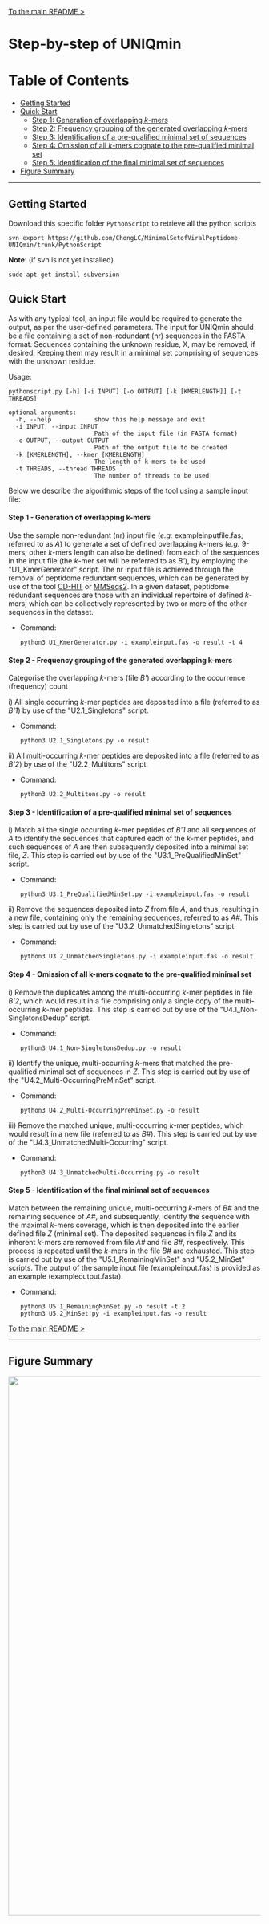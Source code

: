 [To the main README >](https://github.com/ChongLC/MinimalSetofViralPeptidome-UNIQmin/blob/master/README.md)

# **Step-by-step of UNIQmin**

Table of Contents
====================
- [Getting Started](#getting-started)
- [Quick Start](#quick-start)
    + [Step 1: Generation of overlapping *k*-mers](#step-1---generation-of-overlapping-k-mers)
    + [Step 2: Frequency grouping of the generated overlapping *k*-mers](#step-2---frequency-grouping-of-the-generated-overlapping-k-mers)
    + [Step 3: Identification of a pre-qualified minimal set of sequences](#step-3---identification-of-a-pre-qualified-minimal-set-of-sequences)
    + [Step 4: Omission of all *k*-mers cognate to the pre-qualified minimal set](#step-4---omission-of-all-k-mers-cognate-to-the-pre-qualified-minimal-set)
    + [Step 5: Identification of the final minimal set of sequences](#step-5---identification-of-the-final-minimal-set-of-sequences)
- [Figure Summary](#figure-summary)

---
## Getting Started
Download this specific folder `PythonScript` to retrieve all the python scripts 
```
svn export https://github.com/ChongLC/MinimalSetofViralPeptidome-UNIQmin/trunk/PythonScript
```
**Note**: (if svn is not yet installed)
```
sudo apt-get install subversion
```

## Quick Start
As with any typical tool, an input file would be required to generate the output, as per the user-defined parameters. The input for UNIQmin should be a file containing a set of non-redundant (nr) sequences in the FASTA format. Sequences containing the unknown residue, X, may be removed, if desired. Keeping them may result in a minimal set comprising of sequences with the unknown residue.

Usage: 
```
pythonscript.py [-h] [-i INPUT] [-o OUTPUT] [-k [KMERLENGTH]] [-t THREADS]

optional arguments:
  -h, --help            show this help message and exit
  -i INPUT, --input INPUT
                        Path of the input file (in FASTA format)
  -o OUTPUT, --output OUTPUT
                        Path of the output file to be created
  -k [KMERLENGTH], --kmer [KMERLENGTH]
                        The length of k-mers to be used
  -t THREADS, --thread THREADS
                        The number of threads to be used
```

Below we describe the algorithmic steps of the tool using a sample input file: 

#### Step 1 - Generation of overlapping k-mers
Use the sample non-redundant (nr) input file (*e.g.* exampleinputfile.fas; referred to as *A*) to generate a set of defined overlapping *k*-mers (*e.g.* 9-mers; other *k*-mers length can also be defined) from each of the sequences in the input file (the *k*-mer set will be referred to as *B'*), by employing the "U1_KmerGenerator" script. The nr input file is achieved through the removal of peptidome redundant sequences, which can be generated by use of the tool [CD-HIT](http://weizhongli-lab.org/cd-hit/) or [MMSeqs2](https://github.com/soedinglab/MMseqs2). In a given dataset, peptidome redundant sequences are those with an individual repertoire of defined *k*-mers, which can be collectively represented by two or more of the other sequences in the dataset.  <br>
- Command: 
    ```
    python3 U1_KmerGenerator.py -i exampleinput.fas -o result -t 4
    ```

#### Step 2 - Frequency grouping of the generated overlapping k-mers
Categorise the overlapping *k*-mers (file *B'*) according to the occurrence (frequency) count

i) All single occurring *k*-mer peptides are deposited into a file (referred to as *B'1*) by use of the "U2.1_Singletons" script. <br>
- Command: 
    ```
    python3 U2.1_Singletons.py -o result
    ```

ii) All multi-occurring *k*-mer peptides are deposited into a file (referred to as *B'2*) by use of the "U2.2_Multitons" script. <br>
- Command: 
    ```
    python3 U2.2_Multitons.py -o result
    ```

#### Step 3 - Identification of a pre-qualified minimal set of sequences
i) Match all the single occurring *k*-mer peptides of *B'1* and all sequences of *A* to identify the sequences that captured each of the *k*-mer peptides, and such sequences of *A* are then subsequently deposited into a minimal set file, *Z*. This step is carried out by use of the "U3.1_PreQualifiedMinSet" script. <br>
- Command: 
    ```
    python3 U3.1_PreQualifiedMinSet.py -i exampleinput.fas -o result
    ```

ii) Remove the sequences deposited into *Z* from file *A*, and thus, resulting in a new file, containing only the remaining sequences, referred to as *A#*. This step is carried out by use of the "U3.2_UnmatchedSingletons" script. <br>
- Command: 
    ```
    python3 U3.2_UnmatchedSingletons.py -i exampleinput.fas -o result
    ```

#### Step 4 - Omission of all k-mers cognate to the pre-qualified minimal set
i) Remove the duplicates among the multi-occurring *k*-mer peptides in file *B'2*, which would result in a file comprising only a single copy of the multi-occurring *k*-mer peptides. This step is carried out by use of the "U4.1_Non-SingletonsDedup" script. <br>
- Command: 
    ```
    python3 U4.1_Non-SingletonsDedup.py -o result
    ```

ii) Identify the unique, multi-occurring *k*-mers that matched the pre-qualified minimal set of sequences in *Z*. This step is carried out by use of the "U4.2_Multi-OccurringPreMinSet" script. <br>
- Command: 
    ```
    python3 U4.2_Multi-OccurringPreMinSet.py -o result
    ```

iii) Remove the matched unique, multi-occurring *k*-mer peptides, which would result in a new file (referred to as *B#*). This step is carried out by use of the "U4.3_UnmatchedMulti-Occurring" script. <br>
- Command: 
    ```
    python3 U4.3_UnmatchedMulti-Occurring.py -o result
    ```

#### Step 5 - Identification of the final minimal set of sequences
Match between the remaining unique, multi-occurring *k*-mers of *B#* and the remaining sequence of *A#*, and subsequently, identify the sequence with the maximal *k*-mers coverage, which is then deposited into the earlier defined file *Z* (minimal set). The deposited sequences in file *Z* and its inherent *k*-mers are removed from file *A#* and file *B#*, respectively. This process is repeated until the *k*-mers in the file *B#* are exhausted. This step is carried out by use of the "U5.1_RemainingMinSet" and "U5.2_MinSet" scripts. The output of the sample input file (exampleinput.fas) is provided as an example (exampleoutput.fasta). <br>
- Command: 
    ```
    python3 U5.1_RemainingMinSet.py -o result -t 2
    python3 U5.2_MinSet.py -i exampleinput.fas -o result
    ```

[To the main README >](https://github.com/ChongLC/MinimalSetofViralPeptidome-UNIQmin/blob/master/README.md)

---
## Figure Summary
<img src="Summary.png" width="640" height="1075">
